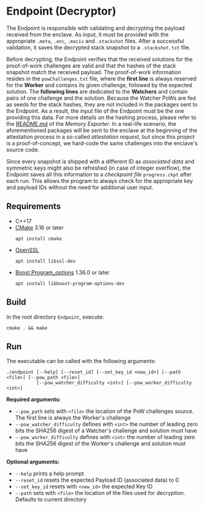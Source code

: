 # Endpoint (Decryptor)

The Endpoint is responsible with validating and decrypting the payload received from the enclave. As input, it must be provided with the appropriate `.meta`, `.enc`, `.maciv` and `.stackshot` files. After a successful validation, it saves the decrypted stack snapshot to a `.stackshot.txt` file.

Before decrypting, the Endpoint verifies that the received solutions for the proof-of-work challenges are valid and that the hashes of the stack snapshot match the received payload. The proof-of-work information resides in the `powChallenges.txt` file, where the **first line** is always reserved for the **Worker** and contains its given challenge, followed by the expected solution. The **following lines** are dedicated to the **Watchers** and contain pairs of one challenge and the solution. Because the Watcher PoWs are fed as seeds for the stack hashes, they are not included in the packages sent to the Endpoint. As a result, the input file of the Endpoint must be the one providing this data. For more details on the hashing process, please refer to the [README.md](../MemExporter/README.md) of the *Memory Exporter*. In a real-life scenario, the aforementioned packages will be sent to the enclave at the beginning of the attestation process in a so-called *attestation request*, but since this project is a proof-of-concept, we hard-code the same challenges into the enclave's source code.

Since every snapshot is shipped with a different ID as *associated data* and symmetric keys might also be refreshed (in case of integer overflow), the Endpoint saves all this information to a *checkpoint file* `progress.ckpt` after each run. This allows the program to always check for the appropriate key and payload IDs without the need for additional user input.


## Requirements
* C++17
* [CMake](https://cmake.org/) 3.16 or later
  ```shell
  apt install cmake
  ```
* [OpenSSL](https://www.openssl.org/)
  ```shell
  apt install libssl-dev
  ```
* [Boost.Program_options](https://www.boost.org/doc/libs/1_63_0/doc/html/program_options.html) 1.36.0 or later
  ```shell
  apt install libboost-program-options-dev
  ```


## Build

In the root directory `Endpoint`, execute:
```shell
cmake . && make
```


## Run

The executable can be called with the following arguments:
```shell
./endpoint [--help] [--reset_id] [--set_key_id <new_id>] [--path <file>] [--pow_path <file>]
           [--pow_watcher_difficulty <int>] [--pow_worker_difficulty <int>]
```
**Required arguments:**
* `--pow_path` sets with `<file>` the location of the PoW challenges source. The first line is always the Worker's challenge
* `--pow_watcher_difficulty` defines with `<int>` the number of leading zero bits the SHA256 digest of a Watcher's challenge and solution must have
* `--pow_worker_difficulty` defines with `<int>` the number of leading zero bits the SHA256 digest of the Worker's challenge and solution must have

**Optional arguments:**
* `--help` prints a help prompt
* `--reset_id` resets the expected Payload ID (associated data) to 0
* `--set_key_id` resets with `<new_id>` the expected Key ID
* `--path` sets with `<file>` the location of the files used for decryption. Defaults to current directory
